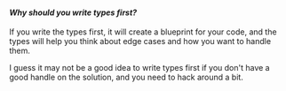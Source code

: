 #### *Why should you write types first?*

If you write the types first, it will create a blueprint for your code, and the types will help you think about edge cases and how you want to handle them.

I guess it may not be a good idea to write types first if you don't have a good handle on the solution, and you need to hack around a bit.
